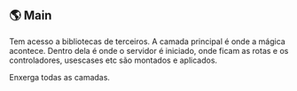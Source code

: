 ## :earth_americas: Main

Tem acesso a bibliotecas de terceiros. A camada principal é onde a mágica acontece. Dentro dela é onde o servidor é iniciado, onde ficam as rotas e os controladores, usescases etc são montados e aplicados.

Enxerga todas as camadas.